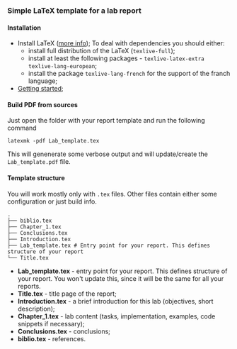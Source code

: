 ### Simple LaTeX template for a lab report

#### Installation
- Install LaTeX ([more info](https://www.latex-project.org/get/));
To deal with dependencies you should either:
    - install full distribution of the LaTeX (`texlive-full`);
    - install at least the following packages - `texlive-latex-extra texlive-lang-european`;
    - install the package `texlive-lang-french` for the support of the franch language;
- [Getting started](https://www.latex-project.org/help/documentation/);

#### Build PDF from sources
Just open the folder with your report template and run the following command

`latexmk -pdf Lab_template.tex`

This will genenerate some verbose output and will update/create the `Lab_template.pdf` file.

#### Template structure
You will work mostly only with `.tex` files. Other files contain either some configuration
or just build info.

```
.
├── biblio.tex
├── Chapter_1.tex
├── Conclusions.tex
├── Introduction.tex
├── Lab_template.tex # Entry point for your report. This defines structure of your report
└── Title.tex
```

- **Lab_template.tex** - entry point for your report. This defines structure of your report.
You won't update this, since it will be the same for all your reports.
- **Title.tex** - title page of the report;
- **Introduction.tex** - a brief introduction for this lab (objectives, short description);
- **Chapter_1.tex** - lab content (tasks, implementation, examples, code snippets if necessary);
- **Conclusions.tex** - conclusions;
- **biblio.tex** - references.
